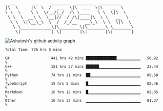 <pre>
 ___       __     _______  ________  ________     
|\  \     |\  \  /  ___  \|\  ___  \|\   __  \    
\ \  \    \ \  \/__/|_/  /\ \____   \ \  \|\  \   
 \ \  \  __\ \  \__|//  / /\|____|\  \ \   __  \  
  \ \  \|\__\_\  \  /  /_/__   __\_\  \ \  \|\  \ 
   \ \____________\|\________\|\_______\ \_______\
    \|____________| \|_______|\|_______|\|_______|                                 
</pre>

![Ashutosh's github activity graph](https://github-readme-activity-graph.cyclic.app/graph?username=w298&theme=github-compact&hide_title=true&radius=8&area=true)

<!--START_SECTION:waka-->

```text
Total Time: 776 hrs 5 mins

C#                   441 hrs 42 mins ██████████████▁▁▁▁▁▁▁▁▁▁▁   56.92 %
C++                  181 hrs 57 mins ██████▁▁▁▁▁▁▁▁▁▁▁▁▁▁▁▁▁▁▁   23.44 %
Python               74 hrs 21 mins  ██▁▁▁▁▁▁▁▁▁▁▁▁▁▁▁▁▁▁▁▁▁▁▁   09.58 %
TypeScript           19 hrs 5 mins   █▁▁▁▁▁▁▁▁▁▁▁▁▁▁▁▁▁▁▁▁▁▁▁▁   02.46 %
Markdown             18 hrs 12 mins  █▁▁▁▁▁▁▁▁▁▁▁▁▁▁▁▁▁▁▁▁▁▁▁▁   02.35 %
Other                10 hrs 37 mins  ▁▁▁▁▁▁▁▁▁▁▁▁▁▁▁▁▁▁▁▁▁▁▁▁▁   01.37 %
```

<!--END_SECTION:waka-->
